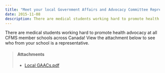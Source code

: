 ```yaml
---
title: "Meet your local Government Affairs and Advocacy Committee Representatives"
date: 2015-11-08
description: There are medical students working hard to promote health advocacy at all CFMS member schools across Canada! See who from your school is a representative.
---
```


There are medical students working hard to promote health advocacy at all CFMS member schools across Canada! View the attachment below to see who from your school is a representative.

> #### **Attachments**
> - [Local GAACs.pdf](/files/updates/Local%20GAACs.pdf)